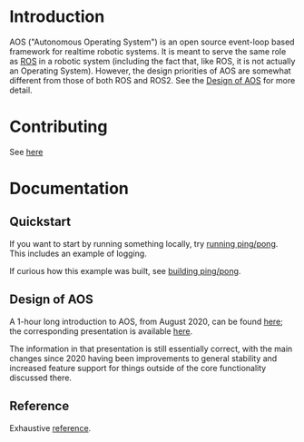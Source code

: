 # Introduction

AOS ("Autonomous Operating System") is an open source event-loop based framework for
realtime robotic systems. It is meant to serve the same role as
[ROS](https://www.ros.org/) in a robotic system (including the fact that, like
ROS, it is not actually an Operating System). However, the design priorities of
AOS are somewhat different from those of both ROS and ROS2. See the [Design of
AOS](design) for more detail.

# Contributing

See [here](./README.md#Contributing)

# Documentation

## Quickstart
If you want to start by running something locally, try [running ping/pong](run_ping_pong.md). This includes an example of logging.

If curious how this example was built, see [building ping/pong](build_ping_pong.md).

## Design of AOS

A 1-hour long introduction to AOS, from August 2020, can be found
[here][youtube]; the corresponding
presentation is available
[here][slidedeck].

The information in that presentation is still essentially correct, with the main
changes since 2020 having been improvements to general stability and increased
feature support for things outside of the core functionality discussed there.

[youtube]: https://www.youtube.com/watch?v=vE1Ll5KDNQU
[slidedeck]: https://docs.google.com/presentation/d/1G4J2a47f3v1m1Wq2ZO5pEADg6yJirEh07INRywv-4BQ/edit?usp=sharing

## Reference
Exhaustive [reference](reference.md).
